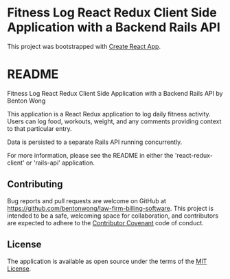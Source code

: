 # Fitness Log React Redux Client Side Application with a Backend Rails API

This project was bootstrapped with [Create React App](https://github.com/facebookincubator/create-react-app).

# README

Fitness Log React Redux Client Side Application with a Backend Rails API by Benton Wong

This application is a React Redux application to log daily fitness activity.  Users can log food, workouts, weight, and any comments providing context to that particular entry.

Data is persisted to a separate Rails API running concurrently.

For more information, please see the README in either the 'react-redux-client' or 'rails-api' application.

## Contributing

Bug reports and pull requests are welcome on GitHub at https://github.com/bentonwong/law-firm-billing-software. This project is intended to be a safe, welcoming space for collaboration, and contributors are expected to adhere to the [Contributor Covenant](http://contributor-covenant.org) code of conduct.

## License

The application is available as open source under the terms of the [MIT License](http://opensource.org/licenses/MIT).
